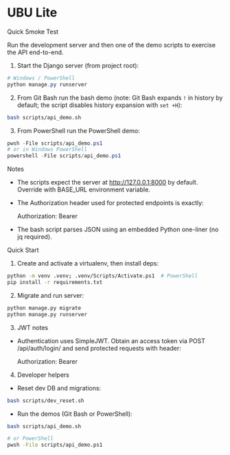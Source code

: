 # UBU Lite

Quick Smoke Test

Run the development server and then one of the demo scripts to exercise the API end-to-end.

1. Start the Django server (from project root):

```powershell
# Windows / PowerShell
python manage.py runserver
```

2. From Git Bash run the bash demo (note: Git Bash expands `!` in history by default; the script disables history expansion with `set +H`):

```bash
bash scripts/api_demo.sh
```

3. From PowerShell run the PowerShell demo:

```powershell
pwsh -File scripts/api_demo.ps1
# or in Windows PowerShell
powershell -File scripts/api_demo.ps1
```

Notes

- The scripts expect the server at http://127.0.0.1:8000 by default. Override with BASE_URL environment variable.
- The Authorization header used for protected endpoints is exactly:

    Authorization: Bearer <token>

- The bash script parses JSON using an embedded Python one-liner (no jq required).

Quick Start

1. Create and activate a virtualenv, then install deps:

```bash
python -m venv .venv; .venv/Scripts/Activate.ps1  # PowerShell
pip install -r requirements.txt
```

2. Migrate and run server:

```bash
python manage.py migrate
python manage.py runserver
```

3. JWT notes

- Authentication uses SimpleJWT. Obtain an access token via POST /api/auth/login/ and send protected requests with header:

    Authorization: Bearer <access>

4. Developer helpers

- Reset dev DB and migrations:

```bash
bash scripts/dev_reset.sh
```

- Run the demos (Git Bash or PowerShell):

```bash
bash scripts/api_demo.sh

# or PowerShell
pwsh -File scripts/api_demo.ps1
```
